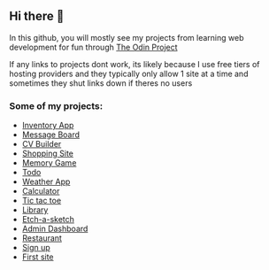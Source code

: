 ## Hi there 👋
In this github, you will mostly see my projects from learning web development for fun through [The Odin Project](https://www.theodinproject.com/)

If any links to projects dont work, its likely because I use free tiers of hosting providers and they typically only allow 1 site at a time and sometimes they shut links down if theres no users

### Some of my projects:
- [Inventory App](https://github.com/musairul/inventory-app)
- [Message Board](https://exceptional-lanna-musairul-19316b47.koyeb.app/)
- [CV Builder](https://cv-creator-qavnfwr5e-musairuls-projects.vercel.app/)
- [Shopping Site](https://shopping-website-khaki.vercel.app/)
- [Memory Game](https://pokemon-memory-game-cyggw741l-musairuls-projects.vercel.app/)
- [Todo](https://musairul.github.io/todo)
- [Weather App](https://musairul.github.io/weather-app/)
- [Calculator](https://musairul.github.io/calculator)
- [Tic tac toe](https://musairul.github.io/tic-tac-toe)
- [Library](https://musairul.github.io/library)
- [Etch-a-sketch](https://musairul.github.io/etch-a-sketch)
- [Admin Dashboard](https://musairul.github.io/admin-dashboard)
- [Restaurant](https://musairul.github.io/restaurant)
- [Sign up](https://musairul.github.io/sign-up)
- [First site](https://musairul.github.io/first-site)

<!--
**musairul/musairul** is a ✨ _special_ ✨ repository because its `README.md` (this file) appears on your GitHub profile.

Here are some ideas to get you started:

- 🔭 I’m currently working on ...
- 🌱 I’m currently learning ...
- 👯 I’m looking to collaborate on ...
- 🤔 I’m looking for help with ...
- 💬 Ask me about ...
- 📫 How to reach me: ...
- 😄 Pronouns: ...
- ⚡ Fun fact: ...
-->
